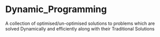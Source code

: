 # Dynamic_Programming
A collection of optimised/un-optimised solutions to problems which are solved Dynamically and efficiently along with their Traditional Solutions
